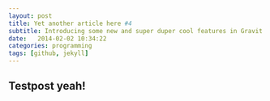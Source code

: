 ```yaml
---
layout: post
title: Yet another article here #4
subtitle: Introducing some new and super duper cool features in Gravit
date:   2014-02-02 10:34:22
categories: programming
tags: [github, jekyll]
---
```


## Testpost yeah!